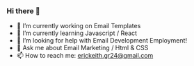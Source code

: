 ### Hi there 👋

- 🔭 I’m currently working on Email Templates
- 🌱 I’m currently learning Javascript / React
- 🤔 I’m looking for help with Email Development Employment!
- 💬 Ask me about Email Marketing / Html & CSS
- 📫 How to reach me: erickeith.gr24@gmail.com


